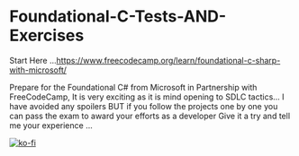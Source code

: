 # Foundational-C-Tests-AND-Exercises

Start Here ...https://www.freecodecamp.org/learn/foundational-c-sharp-with-microsoft/

Prepare for the Foundational C# from Microsoft in Partnership with FreeCodeCamp, It is very exciting as it is mind opening to SDLC tactics...
I have avoided any spoilers BUT if you follow the projects one by one you can pass the exam to award your efforts as a developer
Give it a try and tell me your experience ...

[![ko-fi](https://ko-fi.com/img/githubbutton_sm.svg)](https://ko-fi.com/Y8Y61MZU80)
